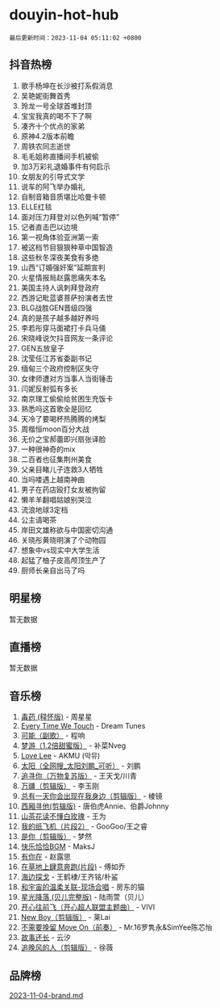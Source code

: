 # douyin-hot-hub

`最后更新时间：2023-11-04 05:11:02 +0800`

## 抖音热榜

1. 歌手杨坤在长沙被打系假消息
1. 吴艳妮街舞首秀
1. 玲龙一号全球首堆封顶
1. 宝宝我真的喝不下了啊
1. 凑齐十个优点的家弟
1. 原神4.2版本前瞻
1. 周铁农同志逝世
1. 毛毛姐称直播间手机被偷
1. 加3万彩礼退婚事件有何启示
1. 女朋友的引导式文学
1. 说车的阿飞举办婚礼
1. 自制音箱音质堪比哈曼卡顿
1. ELLE红毯
1. 面对压力拜登对以色列喊“暂停”
1. 记者直击巴以边境
1. 第一视角体验亚洲第一索
1. 被这档节目狠狠种草中国智造
1. 这些秋冬深夜美食有多绝
1. 山西“订婚强奸案”延期宣判
1. 火星情报局赵露思痛失本名
1. 美国主持人讽刺拜登政府
1. 西游记毗蓝婆菩萨扮演者去世
1. BLG战胜GEN晋级四强
1. 真的是孩子越多越好养吗
1. 李若彤穿马面裙打卡兵马俑
1. 宋晓峰说欠抖音网友一条评论
1. GEN五放皇子
1. 沈莹任江苏省委副书记
1. 缅甸三个政府控制区失守
1. 女律师遭对方当事人当街锤击
1. 闫妮反射弧有多长
1. 南京理工偷偷给贫困生充饭卡
1. 熟悉吗这首歌全是回忆
1. 天冷了要喝杯热腾腾的烤梨
1. 周楷恒moon百分大战
1. 无价之宝郝蕾即兴扇张译脸
1. 一种很神奇的mix
1. 二百者也征集荆州美食
1. 父亲目睹儿子连救3人牺牲
1. 当吗喽遇上越南神曲
1. 男子在药店殴打女友被拘留
1. 懒羊羊翻唱姑娘别哭泣
1. 流浪地球3定档
1. 公主请喝茶
1. 岸田文雄称欲与中国密切沟通
1. 关晓彤黄晓明演了个动物园
1. 想象中vs现实中大学生活
1. 起猛了柚子皮高颅顶生产了
1. 厨师长亲自出马了吗

## 明星榜

暂无数据

## 直播榜

暂无数据

## 音乐榜

1. [毒药 (释怀版)](https://sf6-cdn-tos.douyinstatic.com/obj/tos-cn-ve-2774/oYILMEAzspdZBIzy4frJNB8ZHPHWAhiwowd4Ad) - 周星星
1. [Every Time We Touch](https://sf3-cdn-tos.douyinstatic.com/obj/tos-cn-ve-2774/ogN6lUKQeBBfEVhIOMikG1CcJjugxk1tztZyhP) - Dream Tunes
1. [可能（副歌）](https://sf6-cdn-tos.douyinstatic.com/obj/tos-cn-ve-2774/cde1731888894259b333569393c2fb51) - 程响
1. [梦游（1.2倍甜蜜版）](https://sf6-cdn-tos.douyinstatic.com/obj/tos-cn-ve-2774/o4gyAUm8hwufoEABmwVIiQtHsFuGzAEEWtNMzo) - 补菜Nveg
1. [Love Lee](https://sf3-cdn-tos.douyinstatic.com/obj/tos-cn-ve-2774/o05GbkJGbCBTdDnMtB0fwOYgkeZp23vrWQDQBS) - AKMU (악뮤)
1. [太阳（全网搜_太阳刘鹏_可听）](https://sf3-cdn-tos.douyinstatic.com/obj/tos-cn-ve-2774/ogWbyIQnlBFImVbeDocRdCIYtBHlbJXgfZMvgz) - 刘鹏
1. [追寻你（万物复苏版）](https://sf3-cdn-tos.douyinstatic.com/obj/tos-cn-ve-2774/oYeAZJsbjIDit9APmBg8u6uDUQnHmoCf3gbo74) - 王天戈/川青
1. [万疆（剪辑版）](https://sf6-cdn-tos.douyinstatic.com/obj/tos-cn-ve-2774/ooG7oVgFlDTelKCjCsTTobQvbdtj1BBQXnfZd8) - 李玉刚
1. [总有一天你会出现在我身边（剪辑版）](https://sf6-cdn-tos.douyinstatic.com/obj/tos-cn-ve-2774/oMLsHwhWW7CYoAhoWB9EXUQIzNBsfAJxpAoxCU) - 棱镜
1. [西厢寻他(剪辑版)](https://sf3-cdn-tos.douyinstatic.com/obj/tos-cn-ve-2774/oUsAVfAQKlRNxEv5qxvIB8o5qmIWUcXbzJKJhw) - 唐伯虎Annie、伯爵Johnny
1. [山茶花读不懂白玫瑰](https://sf6-cdn-tos.douyinstatic.com/obj/tos-cn-ve-2774/osfn8B7DktrRHEPJgPCfDbw7QDQEkwC16BxZg9) - 王为
1. [我的纸飞机（片段2）](https://sf6-cdn-tos.douyinstatic.com/obj/tos-cn-ve-2774/oM2ZrKcg2CD5AeRB2gkeXOFB1IxAGJdZPazYHf) - GooGoo/王之睿
1. [是你（剪辑版）](https://sf3-cdn-tos.douyinstatic.com/obj/tos-cn-ve-2774/46019dae783c4c969944217fe1cfafc4) - 梦然
1. [快乐恰恰BGM](https://sf6-cdn-tos.douyinstatic.com/obj/tos-cn-ve-2774/07b173ca7d2f40f3ba0b97ac7fa3a44a) - MaksJ
1. [有你在](https://sf6-cdn-tos.douyinstatic.com/obj/tos-cn-ve-2774/o8zImmNsI8B0yfAW5FKAB1oBhkMAlIrwsZEi1V) - 赵露思
1. [在草地上肆意奔跑(片段)](https://sf6-cdn-tos.douyinstatic.com/obj/tos-cn-ve-2774/8831d494742f45dabdfa8adb8b817259) - 傅如乔
1. [海边探戈](https://sf6-cdn-tos.douyinstatic.com/obj/tos-cn-ve-2774/os9gE0VQCGqt6VQkZDyBBYvfSDY0QFe3vVmubn) - 王鹤棣/王齐铭/朴鲨
1. [和宇宙的温柔关联-现场合唱](https://sf3-cdn-tos.douyinstatic.com/obj/tos-cn-ve-2774/o0hONGDYQBgk0e5bqDeQOonVmncA6tC2nBwZLT) - 房东的猫
1. [星光降落 (贝儿完整版)](https://sf3-cdn-tos.douyinstatic.com/obj/tos-cn-ve-2774/okwB9hAwyAtsFFkFBzAX1hOOfQuIoMNs0W2Mwr) - 陆雨萱（贝儿）
1. [开心往前飞（开心超人联盟主题曲）](https://sf6-cdn-tos.douyinstatic.com/obj/tos-cn-ve-2774/9d8fb7c82cf1421fb93a9fe925275e0a) - VIVI
1. [New Boy（剪辑版）](https://sf6-cdn-tos.douyinstatic.com/obj/tos-cn-ve-2774/oAozkaGFcPxBerw7nBQfYf8z6CgCZAblDka2cl) - 莱Lai
1. [不需要挽留 Move On（前奏）](https://sf3-cdn-tos.douyinstatic.com/obj/tos-cn-ve-2774/ooCBhgCCkF4nExzQL9WZSUbitfA8IsDkgQIYhe) - Mr.16罗隽永&SimYee陈芯怡
1. [故事还长](https://sf6-cdn-tos.douyinstatic.com/obj/tos-cn-ve-2774/30a26758c8594f0ab81ac675c33ee2c5) - 云汐
1. [追晚风的人（剪辑版）](https://sf6-cdn-tos.douyinstatic.com/obj/tos-cn-ve-2774/560835060af84ac29cd5c12e2a98f7eb) - 徐薇

## 品牌榜

[2023-11-04-brand.md](2023-11-04-brand.md)
